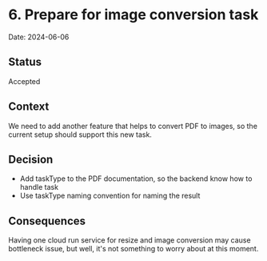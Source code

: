 # 6. Prepare for image conversion task

Date: 2024-06-06

## Status

Accepted

## Context

We need to add another feature that helps to convert PDF to images, so the current setup should support this new task.

## Decision

- Add taskType to the PDF documentation, so the backend know how to handle task
- Use taskType naming convention for naming the result

## Consequences

Having one cloud run service for resize and image conversion may cause bottleneck issue, but well, it's not something to worry about at this moment.
